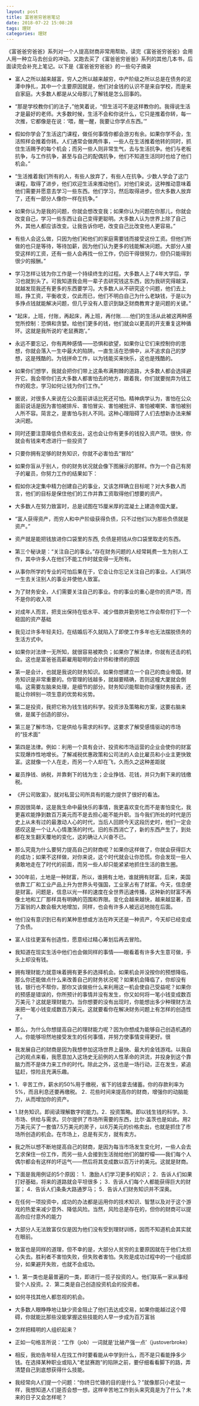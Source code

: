 ```yaml
---
layout: post
title: 富爸爸穷爸爸笔记
date: 2018-07-22 15:08:28
tags: 理财
categories: 理财
---
```


《富爸爸穷爸爸》系列对一个人提高财商非常用帮助，读完《富爸爸穷爸爸》会用人用一种立马去创业的冲动。又跑去买了《富爸爸穷爸爸》系列的其他几本书，后面读完会补充上笔记。以下是《富爸爸穷爸爸》的一些句子摘录


- 富人之所以越来越富，穷人之所以越来越穷，中产阶级之所以总是在债务的泥潭中挣扎，其中一个主要原因就是，他们对金钱的认识不是来自学校，而是来自家庭。大多数人都是从父母那儿了解钱是怎么回事的。


- “那是学校教你们的法子，”他笑着说，“但生活可不是这样教你的。我得说生活才是最好的老师。大多数时候，生活不会和你说什么，它只是推着你转，每一次推，它都像是在说：‘喂，醒一醒，我要让你学点东西。’”

- 假如你学会了生活这门课程，做任何事情你都会游刃有余。如果你学不会，生活照样会推着你转。人们通常会做两件事，一些人在生活推着他转的同时，抓住生活赐予的每个机会；而另一些人则非常生气，去与生活抗争。他们与老板抗争，与工作抗争，甚至与自己的配偶抗争，他们不知道生活同时也给了他们机会。”

- “生活推着我们所有的人，有些人放弃了，有些人在抗争。少数人学会了这门课程，取得了进步，他们欢迎生活来推动他们，对他们来说，这种推动意味着他们需要并愿意去学习一些东西。他们学习，然后取得进步。但大多数人放弃了，还有一部分人像你一样在抗争。”

- 如果你认为是我的问题，你就会想改变我；如果你认为问题在你那儿，你就会改变自己，学习一些东西让自己变得更聪明。大多数人认为世界上除了自己外，其他人都应该改变。让我告诉你吧，改变自己比改变他人更容易。”

- 有些人会这么做，只因为他们和他们的家庭需要钱而接受这份工资。但他们所做的也只是等待，等待加薪，因为他们认为更多的钱能解决问题。大部分人接受这样的工资，还有一些人会再找一份工作，仍旧干得很努力，但仍只能得到很少的报酬。”

- 学习怎样让钱为你工作是一个持续终生的过程。大多数人上了4年大学后，学习也就到头了。可我知道我会用一辈子去研究钱这东西，因为我研究得越深，就越发现我还有更多的东西要学习。大多数人从不研究这个问题，他们去上班，挣工资，平衡收支，仅此而已，他们不明白自己为什么老缺钱，于是以为多挣点钱就能解决问题，但几乎没有人意识到缺乏财商教育才是问题的关键。”


- “起床，上班，付账，再起床，再上班，再付账……他们的生活从此被这两种感觉所控制：恐惧和贪婪。给他们更多的钱，他们就会以更高的开支重复这种循环。这就是我所说的‘老鼠赛跑’。”

- 永远不要忘记，你有两种感情——恐惧和欲望，如果你让它们来控制你的思想，你就会落入一生中最大的陷阱。一直生活在恐惧中，从不追求自己的梦想，这是残酷的。为钱拼命工作，以为钱能买来快乐，这也是残酷的。

- 如果你们想学，我就会把你们带上这条布满荆棘的道路，大多数人都会选择避开它。我会带你们去大多数人都害怕去的地方，跟着我，你们就要抛弃为钱工作的观念，学习如何让钱为你们工作。”


- 据说，对很多人来说在公众面前讲话比死还可怕。精神病学认为，害怕在公众面前说话是因为害怕被排斥、害怕冒尖、害怕被批评、害怕被嘲笑、害怕被别人所不容。简言之，是害怕与别人不同。这种心理阻碍了人们去想新办法来解决问题。

- 同时还要注意降低负债和支出，这也会让你有更多的钱投入资产项。很快，你就会有钱来考虑进行一些投资了

- 只要你拥有足够的财务知识，你就不必害怕去“冒险”

- 如果你盲从于别人，你的财务状况就会像下图展示的那样。作为一个自己有房子的雇员，你努力工作的结果如下：

- 假如你决定集中精力创建自己的事业，又该怎样确立目标呢？对大多数人而言，他们的目标是保住他们的工作并靠工资取得他们想要的资产。

- 大多数人在努力致富时，总是试图在15厘米厚的混凝土上建造帝国大厦。

- “富人获得资产，而穷人和中产阶级获得负债，只不过他们以为那些负债就是资产。”

- 资产就是能把钱放进你口袋里的东西, 负债是把钱从你口袋里取走的东西。




- 第三个秘诀是：“关注自己的事业。”存在财务问题的人经常耗费一生为别人工作，其中许多人在他们不能工作时就变得一无所有。

- 从事你所学的专业的可怕后果在于，它会让你忘记关注自己的事业。人们耗尽一生去关注别人的事业并使他人致富。

- 为了财务安全，人们需要关注自己的事业。你的事业的重心是你的资产项，而不是你的收入项

- 对成年人而言，把支出保持在低水平、减少借款并勤劳地工作会帮你打下一个稳固的资产基础

- 我见过许多年轻夫妇，在结婚后不久就陷入了即使工作多年也无法摆脱债务的生活方式中。


- 如果你对法律一无所知，就很容易被欺负；如果你了解法律，你就有还击的机会。这也是富爸爸高薪雇用聪明的会计师和律师的原因

- 第一是会计，也就是我说的财务知识。如果你想建立一个自己的商业帝国，财务知识是非常重要的。你管理的钱越多，就越要精确，否则这幢大厦就会倒塌。这需要左脑来处理，是细节的部分。财务知识能帮助你读懂财务报表，还能让你辨别一项生意的优势和劣势。

- 第二是投资，我把它称为钱生钱的科学。投资涉及策略和方案，这要右脑来做，是属于创造的部分。

- 第三是了解市场，它是供给与需求的科学。这要求了解受感情驱动的市场的“技术面”

- 第四是法律。例如：利用一个具有会计、投资和市场运营的企业会使你的财富实现爆炸性地增长。了解减税优惠政策和公司法的人会比雇员和小业主更快致富。这就像一个人在走，而另一个人却在飞，久而久之这种差距就

- 雇员挣钱、纳税，并靠剩下的钱为生；企业挣钱、花钱，并只为剩下来的钱缴税。

- 《开公司致富》，就对私营公司所具有的能力提供了很好的看法。

- 原因很简单，这是我生命中最快乐的事情，我更喜欢变化而不是害怕变化，我更喜欢能挣到数百万美元而不是去担心能不能升职。当今我们所处的时代是历史上从未有过的最激动人心的时代，当后人回顾今天这段历史时，他们一定会感叹这是一个让人心情激荡的时代。旧的东西消亡了，新的东西产生了，到处都在发生翻天覆地的变化，这的确让人兴奋不已。

- 那么究竟为什么要努力提高自己的财商呢？如果你这样做了，你就会获得巨大的成功；如果不这样做，对你来说，这个时代就会让你恐慌。你会发现一些人勇敢地走在了时代的前面，而另一些人却只能紧紧地抓住生活的救生圈。

- 300年前，土地是一种财富，所以，谁拥有土地，谁就拥有财富。后来，美国依靠工厂和工业产品上升为世界头号强国，工业家占有了财富。今天，信息便是财富。问题是，信息以光一样的速度在全世界迅速传播，这种新的财富不再像土地和工厂那样具有明确的范围和界限。变化会越来越快，越来越显著，百万富翁的人数会极大地增加，同样，也会有许多人被远远地抛在后面。

- 他们没有意识到已有的某种思想或方法在昨天还是一种资产，今天却已经变成了负债。

- 富人往往更富有创造性，愿意经过精心筹划后再去冒险。

- 我知道在现实生活中他们也会做同样的事情——眼看着有许多大生意可做，手头上却没有钱。

- 拥有理财能力就意味着拥有更多的选择机会。如果机会并没按你的预想降临，那么你还能做点什么来改善自己的财务状况呢？如果机会降临了，你却没有钱，银行也不帮你，那你又该做些什么来利用这一机会使自己受益呢？如果你的预感是错误的，你所预计的事情并没有发生，你又如何将一笔小钱变成数百万美元？这就是理财能力。当你想要的没有出现时，你能想出多少种理财方法来把一笔小钱变成数百万美元。这就要看你在解决财务问题上有怎样的创造性了。

- 那么，为什么你想提高自己的理财能力呢？因为你想成为能够自己创造机遇的人。你能够坦然地接受发生的任何事情，并努力使事情变得更好。很

- 我发展自己的财商是因为我想参加这场世界上最快、最大的金钱游戏。以我自己的观点来看，我愿意加入这场史无前例的人性革命的洪流，并投身到这个靠脑力而不是体力来工作的时代。除此之外，这也是一场行动，正在发生，紧追猛赶，惊险且充满乐趣。

- 1．辛苦工作，薪水的50%用于缴税，省下的钱拿去储蓄。你的存款利率为5%，而且利息还要再缴税。
2．花些时间来提高你的财商，增强你的动脑能力，从而增加你的资产。

- 1.财务知识。即阅读理解数字的能力。2．投资策略。即以钱生钱的科学。3．市场、供给与需求。贝尔提供了市场所需要的东西，比尔·盖茨也是如此。用2万美元买了一套值7.5万美元的房子，以6万美元的价格卖出，也就是抓住了市场所创造的机会。在市场上，总是有买方，就有卖方。

- 我之所以想不断地提高自己的财商，是因为每当市场发生变化时，一些人会去乞求保住一份工作，而另一些人会接到生活抛给他们的酸柠檬——我们每个人偶尔都会有这样的坏运气——然后将其变成数以百万计的美元。这就是财商。

- 下面是我用例证的5个原因：
1．激励人们学习更多的知识；
2．告诉人们如果打好基础，将来的道路就会平坦很多；
3．告诉人们每个人都能获得巨大的财富；
4．告诉人们条条大路通罗马；
5．告诉人们财务知识并不深奥。

- 在任何一项投资中，成功的办法都是运用你的技术知识、智慧以及对于这个游戏的热爱来减少意外、降低风险。当然，风险总是存在的，但你的财商可以提高你应付意外的能力


- 大部分人无法致富仅仅是因为他们没有受到理财训练，因而不知道机会其实就在眼前。

- 致富也是同样的道理，但不幸的是，大部分人贫穷的主要原因就在于他们太担心失去。胜利者不害怕失败，但失败者害怕。失败是成功过程中的一个组成部分，如果避开失败，也就不会成功。

- 1．第一类也是最普遍的一类，即进行一揽子投资的人。他们联系一家从事经营个人投资。2．第二类是自己创造投资机会的投资者。

- 如何寻找其他人都忽视的机会。

- 大多数人眼睁睁地让缺少资金阻止了他们去达成交易，如果你能越过这个障碍，你就能比那些没能掌握这些技能的人早一步成为百万富翁

- 怎样把精明的人组织起来？


- 正如一句格言所说：“工作（job）一词就是‘比破产强一点’（justoverbroke）

- 相反，我劝告年轻人在找工作时要看能从中学到什么，而不是只看能挣多少钱。在选择某种职业或陷入“老鼠赛跑”的陷阱之前，要仔细看看脚下的路，弄清楚自己到底想获得什么技能。

- 我经常向人们提一个问题：“你终日忙碌的目的是什么？”就像那只小老鼠一样，我想知道人们是否会想一想，这样辛苦地工作到头来究竟是为了什么？未来的日子又会怎样呢？